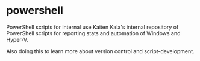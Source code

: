 # powershell
PowerShell scripts for internal use
Kaiten Kala's internal repository of PowerShell scripts for reporting stats and automation of Windows and Hyper-V.

Also doing this to learn more about version control and script-development.
